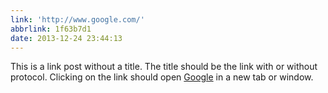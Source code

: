 ```yaml
---
link: 'http://www.google.com/'
abbrlink: 1f63b7d1
date: 2013-12-24 23:44:13
---
```


This is a link post without a title. The title should be the link with or without protocol. Clicking on the link should open [Google](http://www.google.com/) in a new tab or window.